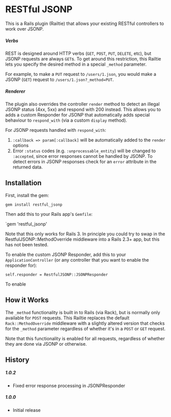 RESTful JSONP
============

This is a Rails plugin (Railtie) that allows your existing RESTful controllers to work over JSONP.

##### Verbs

REST is designed around HTTP verbs (`GET`, `POST`, `PUT`, `DELETE`, etc), but
JSONP requests are always `GET`s. To get around this restriction, this Railtie lets you specify the
desired method in a special `_method` parameter.

For example, to make a `PUT` request to `/users/1.json`, you would make a JSONP (`GET`) request to
`/users/1.json?_method=PUT`.

##### Renderer

The plugin also overrides the controller `render` method to detect an illegal JSONP status (4xx, 5xx) and respond with 200 instead. This allows you to adds a custom Responder for JSONP that automatically adds special behaviour to
`respond_with` (via a custom `display` method). 

For JSONP requests handled with `respond_with`:

1. `:callback => param[:callback]` will be automatically added to the `render` options
2. Error `:status` codes (e.g. `:unprocessable_entity`) will be changed to `:accepted`, 
since error responses cannot be handled by JSONP. To detect errors in JSONP responses
check for an `error` attribute in the returned data.


Installation
---------------

First, install the gem: 

`gem install restful_jsonp`

Then add this to your Rails app's `Gemfile`:

`gem 'restful_jsonp'

Note that this only works for Rails 3. In principle you could try to swap in the RestfulJSONP::MethodOverride
middleware into a Rails 2.3+ app, but this has not been tested.

To enable the custom JSONP Responder, add this to your `ApplicationController` (or any
controller that you want to enable the responder for):

`self.responder = RestfulJSONP::JSONPResponder`

To enable

How it Works
------------

The `_method` functionality is built in to Rails (via Rack), but is normally only available for
`POST` requests. This Railtie replaces the default `Rack::MethodOverride` middleware with a slightly
altered version that checks for the `_method` parameter regardless of whether it's in a `POST`
or `GET` request.

Note that this functionality is enabled for all requests, regardless of whether they are done
via JSONP or otherwise.


History
---------

##### 1.0.2

* Fixed error response processing in JSONPResponder 

##### 1.0.0

* Initial release
